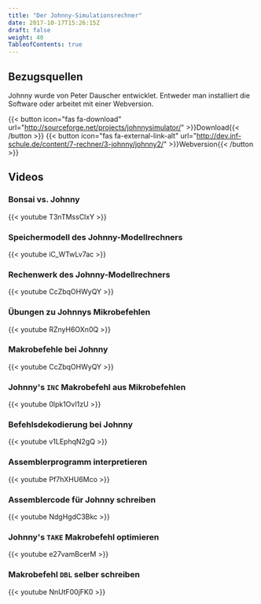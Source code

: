 ```yaml
---
title: "Der Johnny-Simulationsrechner"
date: 2017-10-17T15:26:15Z
draft: false
weight: 40
TableofContents: true
---
```


## Bezugsquellen

Johnny wurde von Peter Dauscher entwicklet. Entweder man installiert die Software oder arbeitet mit einer Webversion.

{{< button icon="fas fa-download" url="http://sourceforge.net/projects/johnnysimulator/" >}}Download{{< /button >}}
{{< button icon="fas fa-external-link-alt" url="http://dev.inf-schule.de/content/7-rechner/3-johnny/johnny2/" >}}Webversion{{< /button >}}

## Videos

### Bonsai vs. Johnny
{{< youtube T3nTMssClxY >}}

### Speichermodell des Johnny-Modellrechners
{{< youtube iC_WTwLv7ac >}}

### Rechenwerk des Johnny-Modellrechners
{{< youtube CcZbqOHWyQY >}}

### Übungen zu Johnnys Mikrobefehlen
{{< youtube RZnyH6OXn0Q >}}

### Makrobefehle bei Johnny
{{< youtube CcZbqOHWyQY >}}

### Johnny's `INC` Makrobefehl aus Mikrobefehlen
{{< youtube 0lpk1OvI1zU >}}

### Befehlsdekodierung bei Johnny
{{< youtube v1LEphqN2gQ >}}

### Assemblerprogramm interpretieren
{{< youtube Pf7hXHU6Mco >}}

### Assemblercode für Johnny schreiben
{{< youtube NdgHgdC3Bkc >}}

### Johnny's `TAKE` Makrobefehl optimieren
{{< youtube e27vamBcerM >}}

### Makrobefehl `DBL` selber schreiben
{{< youtube NnUtF00jFK0 >}}

